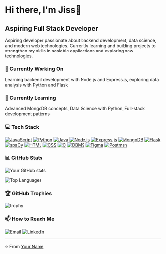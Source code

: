 # Hi there, I'm Jiss👋

## Aspiring Full Stack Developer

Aspiring developer passionate about backend development, data science, and modern web technologies. Currently learning and building projects to strengthen my skills in scalable applications and exploring new technologies.

### 🔭 Currently Working On
Learning backend development with Node.js and Express.js, exploring data analysis with Python and Flask

### 🌱 Currently Learning
Advanced MongoDB concepts, Data Science with Python, Full-stack development patterns

### 💻 Tech Stack
[![JavaScript](https://img.shields.io/badge/-JavaScript-F7DF1E?style=flat-square&logo=javascript&logoColor=white)](https://developer.mozilla.org/en-US/docs/Web/JavaScript)
[![Python](https://img.shields.io/badge/-Python-3776AB?style=flat-square&logo=python&logoColor=white)](https://www.python.org)
[![Java](https://img.shields.io/badge/-Java-007396?style=flat-square&logo=java&logoColor=white)](https://www.oracle.com/java)
[![Node.js](https://img.shields.io/badge/-Node.js-339933?style=flat-square&logo=nodejs&logoColor=white)](https://nodejs.org)
[![Express.js](https://img.shields.io/badge/-Express.js-000000?style=flat-square&logo=expressjs&logoColor=white)](https://expressjs.com)
[![MongoDB](https://img.shields.io/badge/-MongoDB-47A248?style=flat-square&logo=mongodb&logoColor=white)](https://www.mongodb.com)
[![Flask](https://img.shields.io/badge/-Flask-000000?style=flat-square&logo=flask&logoColor=white)](https://flask.palletsprojects.com)
[![spaCy](https://img.shields.io/badge/-spaCy-09A3D5?style=flat-square&logo=spacy&logoColor=white)](https://spacy.io)
[![HTML](https://img.shields.io/badge/-HTML-E34F26?style=flat-square&logo=html&logoColor=white)](https://developer.mozilla.org/en-US/docs/Web/HTML)
[![CSS](https://img.shields.io/badge/-CSS-1572B6?style=flat-square&logo=css&logoColor=white)](https://developer.mozilla.org/en-US/docs/Web/CSS)
[![C](https://img.shields.io/badge/-C-A8B9CC?style=flat-square&logo=c&logoColor=white)](https://en.cppreference.com)
[![DBMS](https://img.shields.io/badge/-DBMS-336791?style=flat-square&logo=dbms&logoColor=white)](https://en.wikipedia.org/wiki/Database)
[![Figma](https://img.shields.io/badge/-Figma-F24E1E?style=flat-square&logo=figma&logoColor=white)](https://www.figma.com)
[![Postman](https://img.shields.io/badge/-Postman-FF6C37?style=flat-square&logo=postman&logoColor=white)](https://www.postman.com)

### 📊 GitHub Stats
![Your GitHub stats](https://github-readme-stats.vercel.app/api?username=jiss05&show_icons=true&theme=radical)

![Top Languages](https://github-readme-stats.vercel.app/api/top-langs/?username=jiss05&layout=compact&theme=radical)

### 🏆 GitHub Trophies
![trophy](https://github-profile-trophy.vercel.app/?username=jiss05&theme=radical&row=1)


### 📫 How to Reach Me
[![Email](https://img.shields.io/badge/Email-D14836?style=flat-square&logo=gmail&logoColor=white)](jisskthomas456@gmail.com)
[![LinkedIn](https://img.shields.io/badge/LinkedIn-0077B5?style=flat-square&logo=linkedin&logoColor=white)](https://linkedin.com/in/jisskthomas)


---
⭐️ From [Your Name](https://github.com/jiss05)
